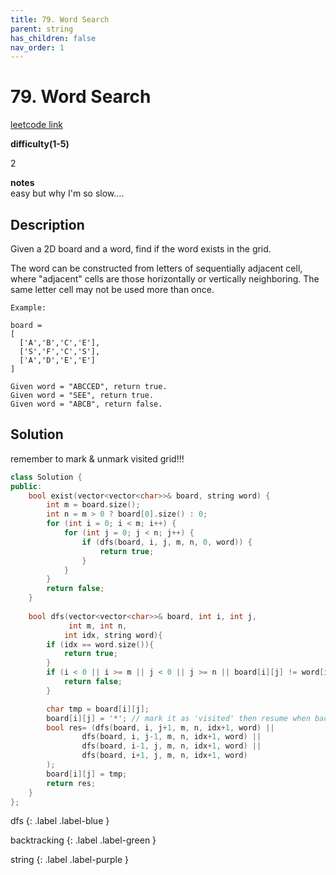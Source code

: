 ```yaml
---
title: 79. Word Search
parent: string
has_children: false
nav_order: 1
---
```

# 79. Word Search
[leetcode link](https://leetcode.com/problems/word-search/)

**difficulty(1-5)** 

2

**notes**   
easy but why I'm so slow....

## Description
Given a 2D board and a word, find if the word exists in the grid.

The word can be constructed from letters of sequentially adjacent cell, where "adjacent" cells are those horizontally or vertically neighboring. The same letter cell may not be used more than once.
```
Example:

board =
[
  ['A','B','C','E'],
  ['S','F','C','S'],
  ['A','D','E','E']
]

Given word = "ABCCED", return true.
Given word = "SEE", return true.
Given word = "ABCB", return false.
```
## Solution
remember to mark & unmark visited grid!!!

```c++
class Solution {
public:
    bool exist(vector<vector<char>>& board, string word) {
        int m = board.size();
        int n = m > 0 ? board[0].size() : 0;
        for (int i = 0; i < m; i++) {
            for (int j = 0; j < n; j++) {
                if (dfs(board, i, j, m, n, 0, word)) {
                    return true;
                }
            }
        }
        return false;
    }
    
    bool dfs(vector<vector<char>>& board, int i, int j,
             int m, int n,
            int idx, string word){
        if (idx == word.size()){
            return true;
        }
        if (i < 0 || i >= m || j < 0 || j >= n || board[i][j] != word[idx]) {
            return false;
        }

        char tmp = board[i][j];
        board[i][j] = '*'; // mark it as 'visited' then resume when backtracking!
        bool res= (dfs(board, i, j+1, m, n, idx+1, word) ||
                dfs(board, i, j-1, m, n, idx+1, word) ||
                dfs(board, i-1, j, m, n, idx+1, word) ||
                dfs(board, i+1, j, m, n, idx+1, word)
        ); 
        board[i][j] = tmp;
        return res;
    }
};
```


dfs
{: .label .label-blue }

backtracking
{: .label .label-green }

string
{: .label .label-purple }

